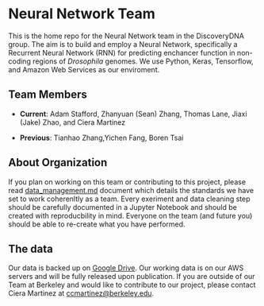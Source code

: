 # Neural Network Team

This is the home repo for the Neural Network team in the DiscoveryDNA group.  The aim is to build and employ a Neural Network, specifically a Recurrent Neural Network (RNN) for predicting enchancer function in non-coding regions of *Drosophila* genomes. We use Python, Keras, Tensorflow, and Amazon Web Services as our enviroment.  

## Team Members

-  **Current**: Adam Stafford, Zhanyuan (Sean) Zhang, Thomas Lane, 
Jiaxi (Jake) Zhao, and Ciera Martinez

-  **Previous**: Tianhao Zhang,Yichen Fang, Boren Tsai

## About Organization

If you plan on working on this team or contributing to this project, please read [data_management.md](https://github.com/DiscoveryDNA/team_neural_network/blob/master/data_managment.md) document which details the standards we have set to work coherenltly as a team. Every exeriment and data cleaning step should be carefully documented in a Jupyter Notebook and should be created with reproducbility in mind. Everyone on the team (and future you) should be able to re-create what you have performed. 

## The data

Our data is backed up on [Google Drive](https://drive.google.com/open?id=1kAh9NPg0gin4KIYvdz2Czi1LCQ2Js06X). Our working data is on our AWS servers and will be fully released upon publication.  If you are outside of our Team at Berkeley and would like to contribute to our project, please contact Ciera Martinez at ccmartinez@berkeley.edu.
